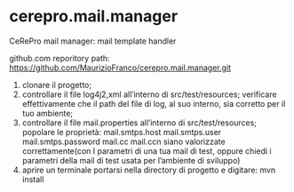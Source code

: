 # cerepro.mail.manager
CeRePro mail manager: mail template handler

github.com reporitory path: https://github.com/MaurizioFranco/cerepro.mail.manager.git


1. clonare il progetto;
2. controllare il file log4j2,xml all’interno di src/test/resources; verificare effettivamente che il path del file di log, al suo interno, sia corretto per il tuo ambiente;
3. controllare il file mail.properties all’interno di src/test/resources; popolare le proprietà:
       mail.smtps.host
       mail.smtps.user
       mail.smtps.password
       mail.cc
       mail.ccn
       siano valorizzate correttamente(con I parametri di una tua mail di test, oppure chiedi i parametri della mail di test usata per l’ambiente di sviluppo)
4. aprire un terminale portarsi nella directory di progetto e digitare: 
       mvn install
